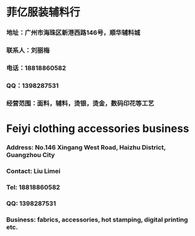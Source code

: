 # 菲亿服装辅料行
### 地址：广州市海珠区新港西路146号，顺华辅料城
### 联系人：刘丽梅
### 电话：18818860582
### QQ：1398287531
### 经营范围：面料，辅料，烫银，烫金，数码印花等工艺

# Feiyi clothing accessories business
### Address: No.146 Xingang West Road, Haizhu District, Guangzhou City
### Contact: Liu Limei
### Tel: 18818860582
### QQ: 1398287531
### Business: fabrics, accessories, hot stamping, digital printing etc.
